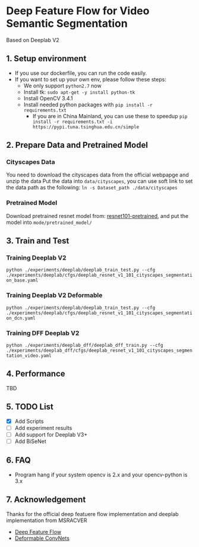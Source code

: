 # Deep Feature Flow for Video Semantic Segmentation
Based on Deeplab V2

## 1. Setup environment
- If you use our dockerfile, you can run the code easily.
- If you want to set up your own env, please follow these steps:
    - We only support `python2.7` now
    - Install tk: `sudo apt-get -y install python-tk`
    - Install OpenCV 3.4.1
    - Install needed python packages with `pip install -r requirements.txt`
        - If you are in China Mainland, you can use these to speedup
        `pip install -r requirements.txt -i https://pypi.tuna.tsinghua.edu.cn/simple`

## 2. Prepare Data and Pretrained Model
### Cityscapes Data
You need to download the cityscapes data from the official webpapge and unzip the data
Put the data into `data/cityscapes`, you can use soft link to set the data path as the following:
`ln -s Dataset_path ./data/cityscapes`
### Pretrained Model
Download pretrained resnet model from: [resnet101-pretrained](), and put the model into `mode/pretrained_model/`

## 3. Train and Test
### Training Deeplab V2
`python ./experiments/deeplab/deeplab_train_test.py --cfg ./experiments/deeplab/cfgs/deeplab_resnet_v1_101_cityscapes_segmentation_base.yaml`
### Training Deeplab V2 Deformable
`python ./experiments/deeplab/deeplab_train_test.py --cfg ./experiments/deeplab/cfgs/deeplab_resnet_v1_101_cityscapes_segmentation_dcn.yaml`
### Training DFF Deeplab V2
`python ./experiments/deeplab_dff/deeplab_dff_train.py --cfg ./experiments/deeplab_dff/cfgs/deeplab_resnet_v1_101_cityscapes_segmentation_video.yaml`

## 4. Performance 
TBD
## 5. TODO List
- [x] Add Scripts 
- [ ] Add experiment results
- [ ] Add support for Deeplab V3+
- [ ] Add BiSeNet
## 6. FAQ
- Program hang if your system opencv is 2.x and your opencv-python is 3.x

## 7. Acknowledgement

Thanks for the official deep featuere flow implementation and deeplab implementation from MSRACVER
- [Deep Feature Flow](https://github.com/msracver/Deep-Feature-Flow)
- [Deformable ConvNets](https://github.com/msracver/Deformable-ConvNets)
